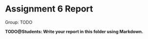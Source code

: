 # Assignment 6 Report
Group: TODO

**TODO@Students: Write your report in this folder using Markdown.**
